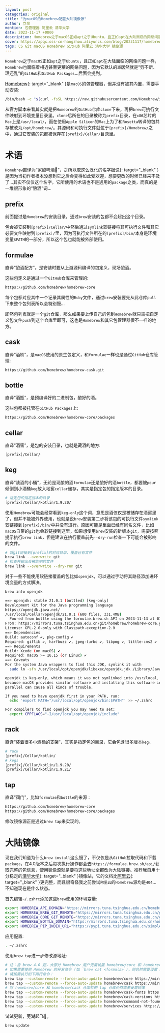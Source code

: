 ```yaml
---
layout: post
categories: original
title: "为macOS的Homebrew配置大陆镜像源"
author: 立泉
mention: 包管理器 阿里云 清华大学
date: 2023-11-17 +0800
description: Homebrew之于macOS正如apt之于Ubuntu，且正如apt在大陆面临的网络问题一样，Homebrew也面临着相近甚至更糟的网络问题，因为它默认的源居然就是“剪不断、理还乱”的GitHub和GitHub Packages...
cover: https://apqx.oss-cn-hangzhou.aliyuncs.com/blog/20231117/homebrew_social_cardcard_thumb.jpg
tags: CS Git macOS Homebrew GitHub 阿里云 清华大学 镜像源
---
```


`Homebrew`之于`macOS`正如`apt`之于`Ubuntu`，且正如`apt`在大陆面临的网络问题一样，`Homebrew`也面临着相近甚至更糟的网络问题，因为它默认的`源`居然就是“剪不断、理还乱”的`GitHub`和`GitHub Packages`...后面会提到。

[Homebrew](https://brew.sh){: target="_blank" }是`macOS`的包管理器，但并没有被其内置，需要手动安装:

```sh
/bin/bash -c "$(curl -fsSL https://raw.githubusercontent.com/Homebrew/install/HEAD/install.sh)"
```

从官方脚本来看其实就是把`Homebrew`的`GitHub`仓库`clone`下来，再把`brew`可执行文件映射到环境变量目录里。`clone`后所在的目录被称为`prefix`目录，在`x86`芯片的`Mac`上是`/usr/local/`，而在使用`Apple Silicon`的`Mac`上为了和`Rosetta`转译的包共存被改为`/opt/homebrew/`。其源码和可执行文件就位于`[prefix]/Homebrew/`之中，通过它安装的包都被保存在`[prefix]/Cellar/`目录里。

# 术语

`Homebrew`直译为“家酿啤酒🍺”，之所以取这么泛化的名字[据说](https://docs.brew.sh/FAQ#homebrew-is-a-poor-name-its-too-generic-why-was-it-chosen){: target="_blank" }是因为当初作者根本没想到它之后会变得如此受欢迎，想要更改的时候已经来不及了...其实不仅仅这个名字，它所使用的术语也不是通用的`package`之类，而真的是一堆很形象的“酿酒”词...

## prefix

前面提过是`Homebrew`的安装目录，通过`brew`安装的包都不会超出这个目录。

包会被安装到`[prefix]/Cellar/`中然后通过`symlink`软链接将其可执行文件和其它必要文件映射到`[prefix]/`里，因为可执行文件所在的`[prefix]/bin/`本身是环境变量`$PATH`的一部分，所以这个包也就能被外部使用。

## formulae

直译“酿酒配方”，是安装时要从上游源码编译的包定义，现场酿酒。

这些包定义是通过一个`GitHub`仓库来管理的:

```sh
https://github.com/homebrew/homebrew-core
```

每个包都对应其中一个记录其属性的`Ruby`文件，通过`brew`安装要先从此仓库`pull`下来整个包列表所以会特别慢...

即然包列表就是一个`git`仓库，那么如果要上传自己的包到`Homebrew`就只需把自定义包文件`push`到这个仓库里即可，这也是`Homebrew`和其它包管理器很不一样的地方。

## cask

直译“酒桶”，是`macOS`使用的原生包定义，和`formulae`一样也是通过`GitHub`仓库管理:

```sh
https://github.com/homebrew/homebrew-cask.git
```

## bottle

直译“酒瓶”，是预编译好的二进制包，酿好的酒。

这些包都被托管在`GitHub Packages`上:

```sh
https://github.com/Homebrew/homebrew-core/packages
```

## cellar

直译“酒窖”，是包的安装目录，也就是藏酒的地方:

```sh
[prefix]/Cellar/
```

## keg

直译“装酒的小桶”，无论是现酿的酒`formulae`还是酿好的酒`bottle`，都要被`pour`倾倒到小酒桶`keg`放入地窖`cellar`储存，其实是指定包的指定版本的目录。

```sh
# 指定包的指定版本的目录
[prefix]/Cellar/kotlin/1.9.20/
```

使用`Homebrew`可能会经常看到`keg-only`这个词，意思是酒仅仅是被储存在酒窖里了，但并不能被外界使用，也就是说`brew`安装第二步将该包的可执行文件`symlink`软链接到`[prefix]/bin/`中并没有进行。原因可能是里面已经有同名文件，比如`macOS`自带的`git`也会软链接到这里，如果想使用`brew`安装的新版本`git`，需要按照提示执行`brew link`，但是建议在执行覆盖前先`--dry-run`检查一下可能会被影响的文件。

```sh
# 将git链接到[prefix]的对应目录，覆盖已有文件
brew link --overwrite git
# 检查并输出会被影响的文件
brew link --overwrite --dry-run git
```

对于一些不能使用软链接覆盖的包比如`openjdk`，可以通过手动将其路径添加进环境变量的方式解决。

```sh
brew info openjdk

==> openjdk: stable 21.0.1 (bottled) [keg-only]
Development kit for the Java programming language
https://openjdk.java.net/
/usr/local/Cellar/openjdk/21.0.1 (600 files, 331.4MB)
  Poured from bottle using the formulae.brew.sh API on 2023-11-13 at 01:24:39
From: https://mirrors.tuna.tsinghua.edu.cn/git/homebrew/homebrew-core.git/Formula/o/openjdk.rb
License: GPL-2.0-only with Classpath-exception-2.0
==> Dependencies
Build: autoconf ✔, pkg-config ✔
Required: giflib ✔, harfbuzz ✔, jpeg-turbo ✔, libpng ✔, little-cms2 ✔
==> Requirements
Build: Xcode (on macOS) ✔
Required: macOS >= 10.15 (or Linux) ✔
==> Caveats
For the system Java wrappers to find this JDK, symlink it with
  sudo ln -sfn /usr/local/opt/openjdk/libexec/openjdk.jdk /Library/Java/JavaVirtualMachines/openjdk.jdk

openjdk is keg-only, which means it was not symlinked into /usr/local,
because macOS provides similar software and installing this software in
parallel can cause all kinds of trouble.

If you need to have openjdk first in your PATH, run:
  echo 'export PATH="/usr/local/opt/openjdk/bin:$PATH"' >> ~/.zshrc

For compilers to find openjdk you may need to set:
  export CPPFLAGS="-I/usr/local/opt/openjdk/include"
```

## rack

直译“装着很多小酒桶的支架”，其实是指定包的目录，它会包含很多版本`keg`。

```sh
# rack
[prefix]/Cellar/kotlin/
# kegs
[prefix]/Cellar/kotlin/1.9.20/
[prefix]/Cellar/kotlin/1.9.21/
```

## tap

直译“阀门”，比如`formulae`和`bottle`的来源：

```sh
https://github.com/homebrew/homebrew-core
https://github.com/Homebrew/homebrew-core/packages
```

修改镜像源正是通过`brew tap`来实现的。

# 大陆镜像

现在我们知道为什么`brew install`这么慢了，不仅仅是从`GitHub`拉取代码和下载`package`，在4.0版本之后每次执行操作都会去`https://formulae.brew.sh/api/`获取完整的包信息，使用镜像源就是要将这些地址全都改为大陆链接。推荐我自用十分稳定的[清华大学](https://mirrors.tuna.tsinghua.edu.cn/help/homebrew/){: target="_blank" }镜像站，它的文档比[阿里云](https://developer.aliyun.com/mirror/homebrew){: target="_blank" }更完整，而且很奇怪我之前尝试`阿里云`的`Homebrew`源均是`404`...不知道现在是什么状态。

首先编辑`~/.zshrc`添加这些`brew`使用的环境变量:

```sh
export HOMEBREW_API_DOMAIN="https://mirrors.tuna.tsinghua.edu.cn/homebrew-bottles/api"
export HOMEBREW_BREW_GIT_REMOTE="https://mirrors.tuna.tsinghua.edu.cn/git/homebrew/brew.git"
export HOMEBREW_CORE_GIT_REMOTE="https://mirrors.tuna.tsinghua.edu.cn/git/homebrew/homebrew-core.git"
export HOMEBREW_BOTTLE_DOMAIN="https://mirrors.tuna.tsinghua.edu.cn/homebrew-bottles"
export HOMEBREW_PIP_INDEX_URL="https://pypi.tuna.tsinghua.edu.cn/simple"
```

应用配置:

```sh
. ~/.zshrc
```

使用`brew tap`进一步修改源地址:

```sh
# 注：自 brew 4.0 起，大部分 Homebrew 用户无需设置 homebrew/core 和 homebrew/cask 镜像，只需设置 HOMEBREW_API_DOMAIN 即可。
# 如果需要使用 Homebrew 的开发命令 (如 `brew cat <formula>`)，则仍然需要设置 homebrew/core 和 homebrew/cask 镜像。
# 请按需执行如下两行命令：
brew tap --custom-remote --force-auto-update homebrew/core https://mirrors.tuna.tsinghua.edu.cn/git/homebrew/homebrew-core.git
brew tap --custom-remote --force-auto-update homebrew/cask https://mirrors.tuna.tsinghua.edu.cn/git/homebrew/homebrew-cask.git
# 除 homebrew/core 和 homebrew/cask 仓库外的 tap 仓库仍然需要设置镜像
brew tap --custom-remote --force-auto-update homebrew/cask-fonts https://mirrors.tuna.tsinghua.edu.cn/git/homebrew/homebrew-cask-fonts.git
brew tap --custom-remote --force-auto-update homebrew/cask-versions https://mirrors.tuna.tsinghua.edu.cn/git/homebrew/homebrew-cask-versions.git
brew tap --custom-remote --force-auto-update homebrew/command-not-found https://mirrors.tuna.tsinghua.edu.cn/git/homebrew/homebrew-command-not-found.git
brew tap --custom-remote --force-auto-update homebrew/services https://mirrors.tuna.tsinghua.edu.cn/git/homebrew/homebrew-services.git
```

试试更新，芜湖起飞🚀。

```sh
brew update
```